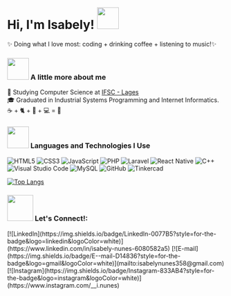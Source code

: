<h1> Hi, I'm Isabely! <img src="https://media.giphy.com/media/mGcNjsfWAjY5AEZNw6/giphy.gif" width="50"></h1>

✨ Doing what I love most:  coding + drinking coffee + listening to music!✨

### <img src="https://media.giphy.com/media/VgCDAzcKvsR6OM0uWg/giphy.gif" width="50"> A little more about me
🚀 Studying Computer Science at <a href="https://www.ifsc.edu.br/web/campus-lages">IFSC - Lages </a> <br>
🎓 Graduated in Industrial Systems Programming and Internet Informatics. <br>
☕ + 🐈 + 🎵 + 💻 = 💜 <br>

### <img src="https://media.giphy.com/media/WUlplcMpOCEmTGBtBW/giphy.gif" width="50"> Languages and Technologies I Use

![HTML5](https://img.shields.io/badge/HTML5-E34F26?style=for-the-badge&logo=html5&logoColor=white)
![CSS3](https://img.shields.io/badge/CSS3-1572B6?style=for-the-badge&logo=css3&logoColor=white)
![JavaScript](https://img.shields.io/badge/JavaScript-F7DF1E?style=for-the-badge&logo=javascript&logoColor=black)
![PHP](https://img.shields.io/badge/PHP-777BB4?style=for-the-badge&logo=php&logoColor=white)
![Laravel](https://img.shields.io/badge/Laravel-FF2D20?style=for-the-badge&logo=laravel&logoColor=white)
![React Native](https://img.shields.io/badge/React_Native-20232A?style=for-the-badge&logo=react&logoColor=61DAFB)
![C++](https://img.shields.io/badge/C%2B%2B-00599C?style=for-the-badge&logo=c%2B%2B&logoColor=white)
![Visual Studio Code](https://img.shields.io/badge/VS%20Code-007ACC?style=for-the-badge&logo=visualstudiocode&logoColor=white)
![MySQL](https://img.shields.io/badge/MySQL-4479A1?style=for-the-badge&logo=mysql&logoColor=white)
![GitHub](https://img.shields.io/badge/GitHub-181717?style=for-the-badge&logo=github&logoColor=white)
![Tinkercad](https://img.shields.io/badge/Tinkercad-FF8C00?style=for-the-badge&logo=autodesk&logoColor=white)


[![Top Langs](https://github-readme-stats.vercel.app/api/top-langs/?username=IsabelyNunes&layout=donut&theme=dark)](https://github.com/IsabelyNunes/github-readme-stats)

### <img src="https://media3.giphy.com/media/v1.Y2lkPTc5MGI3NjExdndsY3Bsdzg5ZHZ2eG9hNGhlN3N0MXluY2N2ZWVqbjEzOW95NmNhciZlcD12MV9pbnRlcm5hbF9naWZfYnlfaWQmY3Q9cw/eV6a9r6TrHswneqk2e/giphy.gif" width="60" margintop="80"> Let's Connect!:

<div style="display: flex; ">
[![LinkedIn](https://img.shields.io/badge/LinkedIn-0077B5?style=for-the-badge&logo=linkedin&logoColor=white)](https://www.linkedin.com/in/isabely-nunes-6080582a5)
[![E-mail](https://img.shields.io/badge/E--mail-D14836?style=for-the-badge&logo=gmail&logoColor=white)](mailto:isabelynunes358@gmail.com)
[![Instagram](https://img.shields.io/badge/Instagram-833AB4?style=for-the-badge&logo=instagram&logoColor=white)](https://www.instagram.com/__i.nunes)
</div>
